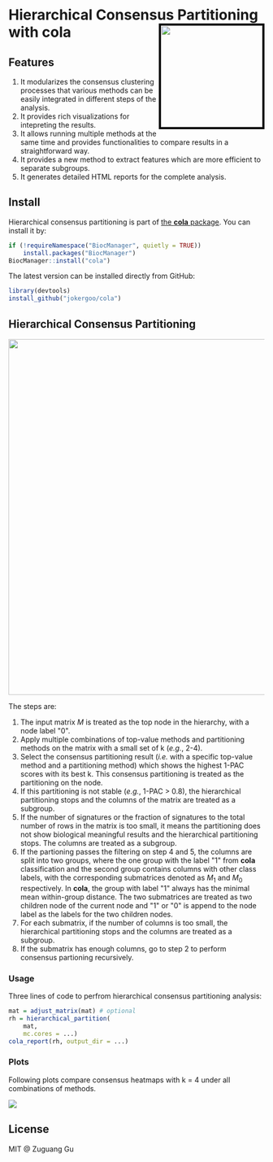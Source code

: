 # Hierarchical Consensus Partitioning with cola <img src="https://user-images.githubusercontent.com/449218/100007031-b39db400-2dcb-11eb-919a-1d5c2a9eec24.png" width=200 align="right" style="border:4px solid black;" />


## Features

1. It modularizes the consensus clustering processes that various methods can
   be easily integrated in different steps of the analysis.
2. It provides rich visualizations for intepreting the results.
3. It allows running multiple methods at the same time and provides
   functionalities to compare results in a straightforward way.
4. It provides a new method to extract features which are more efficient to
   separate subgroups.
5. It generates detailed HTML reports for the complete analysis.

## Install

Hierarchical consensus partitioning is part of [the **cola** package](https://github.com/jokergoo/cola). You can install it by:

```r
if (!requireNamespace("BiocManager", quietly = TRUE))
    install.packages("BiocManager")
BiocManager::install("cola")
```

The latest version can be installed directly from GitHub:

```r
library(devtools)
install_github("jokergoo/cola")
```

## Hierarchical Consensus Partitioning

<img width="700" src="https://user-images.githubusercontent.com/449218/100007575-90bfcf80-2dcc-11eb-8fd1-99d0011674b7.png" />

The steps are:

1. The input matrix _M_ is treated as the top node in the hierarchy, with a
   node label "0".
2. Apply multiple combinations of top-value methods and partitioning methods
   on the matrix with a small set of k (_e.g._, 2-4).
3. Select the consensus partitioning result (_i.e._ with a specific top-value
   method and a partitioning method) which shows the highest 1-PAC scores with
   its best k. This consensus partitioning is treated as the partitioning on
   the node.
4. If this partitioning is not stable (_e.g._, 1-PAC > 0.8), the hierarchical
   partitioning stops and the columns of the matrix are treated as a subgroup.
5. If the number of signatures or the fraction of signatures to the total
   number of rows in the matrix is too small, it means the partitioning does
   not show biological meaningful results and the hierarchical partitioning
   stops. The columns are treated as a subgroup.
6. If the partioning passes the filtering on step 4 and 5, the columns are
   split into two groups, where the one group with the label "1" from **cola**
   classification and the second group contains columns with other class
   labels, with the corresponding submatrices denoted as _M_<sub>1</sub> and
   _M_<sub>0</sub> respectively. In **cola**, the group with label "1" always
   has the minimal mean within-group distance. The two submatrices are treated
   as two children node of the current node and "1" or "0" is append to the
   node label as the labels for the two children nodes.
7. For each submatrix, if the number of columns is too small, the hierarchical
   partitioning stops and the columns are treated as a subgroup.
8. If the submatrix has enough columns, go to step 2 to perform consensus
   partioning recursively.

### Usage

Three lines of code to perfrom hierarchical consensus partitioning analysis:

```r
mat = adjust_matrix(mat) # optional
rh = hierarchical_partition(
    mat, 
    mc.cores = ...)
cola_report(rh, output_dir = ...)
```

### Plots

Following plots compare consensus heatmaps with k = 4 under all combinations of methods.

<img src="https://user-images.githubusercontent.com/449218/52631118-3a66f280-2ebe-11e9-8dea-0172d9beab91.png" />


## License

MIT @ Zuguang Gu

